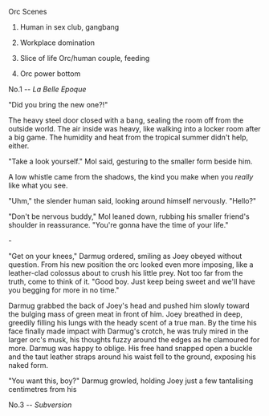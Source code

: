 Orc Scenes

1.  Human in sex club, gangbang

2.  Workplace domination

3.  Slice of life Orc/human couple, feeding

4.  Orc power bottom

No.1 -- *La Belle Epoque*

"Did you bring the new one?!"

The heavy steel door closed with a bang, sealing the room off from the
outside world. The air inside was heavy, like walking into a locker room
after a big game. The humidity and heat from the tropical summer didn't
help, either.

"Take a look yourself." Mol said, gesturing to the smaller form beside
him.

A low whistle came from the shadows, the kind you make when you *really*
like what you see.

"Uhm," the slender human said, looking around himself nervously.
"Hello?"

"Don't be nervous buddy," Mol leaned down, rubbing his smaller friend's
shoulder in reassurance. "You're gonna have the time of your life."

\-

"Get on your knees," Darmug ordered, smiling as Joey obeyed without
question. From his new position the orc looked even more imposing, like
a leather-clad colossus about to crush his little prey. Not too far from
the truth, come to think of it. "Good boy. Just keep being sweet and
we'll have you begging for more in no time."

Darmug grabbed the back of Joey's head and pushed him slowly toward the
bulging mass of green meat in front of him. Joey breathed in deep,
greedily filling his lungs with the heady scent of a true man. By the
time his face finally made impact with Darmug's crotch, he was truly
mired in the larger orc's musk, his thoughts fuzzy around the edges as
he clamoured for more. Darmug was happy to oblige. His free hand snapped
open a buckle and the taut leather straps around his waist fell to the
ground, exposing his naked form.

"You want this, boy?" Darmug growled, holding Joey just a few
tantalising centimetres from his

No.3 -- *Subversion*
